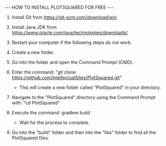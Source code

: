 --- HOW TO INSTALL PLOTSQUARED FOR FREE ---

1. Install Git from https://git-scm.com/download/win
2. Install Java JDK from https://www.oracle.com/java/technologies/downloads/
3. Restart your computer if the following steps do not work.

4. Create a new folder.
5. Go into the folder and open the Command Prompt (CMD).
6. Enter the command: "git clone https://github.com/IntellectualSites/PlotSquared.git"

   - This will create a new folder called "PlotSquared" in your directory.

7. Navigate to the "PlotSquared" directory using the Command Prompt with: "cd PlotSquared"
8. Execute the command: gradlew build

   - Wait for the process to complete.

9. Go into the "build" folder and then into the "libs" folder to find all the PlotSquared files.
